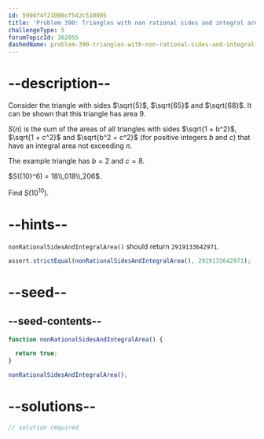 ```yaml
---
id: 5900f4f21000cf542c510005
title: 'Problem 390: Triangles with non rational sides and integral area'
challengeType: 5
forumTopicId: 302055
dashedName: problem-390-triangles-with-non-rational-sides-and-integral-area
---
```


# --description--

Consider the triangle with sides $\sqrt{5}$, $\sqrt{65}$ and $\sqrt{68}$. It can be shown that this triangle has area 9.

$S(n)$ is the sum of the areas of all triangles with sides $\sqrt{1 + b^2}$, $\sqrt{1 + c^2}$ and $\sqrt{b^2 + c^2}$ (for positive integers $b$ and $c$) that have an integral area not exceeding $n$.

The example triangle has $b = 2$ and $c = 8$.

$S({10}^6) = 18\\,018\\,206$.

Find $S({10}^{10})$.

# --hints--

`nonRationalSidesAndIntegralArea()` should return `2919133642971`.

```js
assert.strictEqual(nonRationalSidesAndIntegralArea(), 2919133642971);
```

# --seed--

## --seed-contents--

```js
function nonRationalSidesAndIntegralArea() {

  return true;
}

nonRationalSidesAndIntegralArea();
```

# --solutions--

```js
// solution required
```
